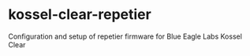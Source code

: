# kossel-clear-repetier
Configuration and setup of repetier firmware for Blue Eagle Labs Kossel Clear
